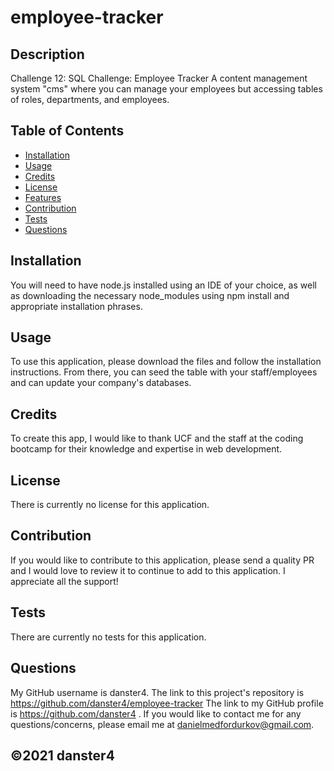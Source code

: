 # employee-tracker

  ## Description
  Challenge 12: SQL Challenge: Employee Tracker
  A content management system "cms" where you can manage your employees but accessing tables of roles, departments, and employees.

  ## Table of Contents
  * [Installation](#installation)
  * [Usage](#usage)
  * [Credits](#credits)
  * [License](#license)
  * [Features](#features)
  * [Contribution](#contribution)
  * [Tests](#tests)
  * [Questions](#questions)
  
  ## Installation
  You will need to have node.js installed using an IDE of your choice, as well as downloading the necessary node_modules using npm install and appropriate installation phrases.

  ## Usage
  To use this application, please download the files and follow the installation instructions. From there, you can seed the table with your staff/employees and can update your company's databases.

  ## Credits
  To create this app, I would like to thank UCF and the staff at the coding bootcamp for their knowledge and expertise in web development.
  
  ## License
  There is currently no license for this application.
  
  ## Contribution
  If you would like to contribute to this application, please send a quality PR and I would love to review it to continue to add to this application. I appreciate all the support!

  ## Tests
  There are currently no tests for this application.

  ## Questions
  
  My GitHub username is danster4. The link to this project's repository is https://github.com/danster4/employee-tracker The link to my GitHub profile is https://github.com/danster4 . If you would like to contact me for any questions/concerns, please email me at danielmedfordurkov@gmail.com. 

  ## ©️2021 danster4
